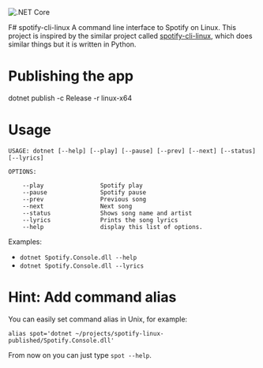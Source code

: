 ![.NET Core](https://github.com/marcingolenia/spotify-cli-linux/workflows/.NET%20Core/badge.svg?branch=master)

F# spotify-cli-linux
A command line interface to Spotify on Linux.
This project is inspired by the similar project called [spotify-cli-linux](https://github.com/pwittchen/spotify-cli-linux), which does similar things but it is written in Python.

# Publishing the app
dotnet publish -c Release -r linux-x64

# Usage
```
USAGE: dotnet [--help] [--play] [--pause] [--prev] [--next] [--status] [--lyrics]

OPTIONS:

    --play                Spotify play
    --pause               Spotify pause
    --prev                Previous song
    --next                Next song
    --status              Shows song name and artist
    --lyrics              Prints the song lyrics
    --help                display this list of options.
```

Examples:
* `dotnet Spotify.Console.dll --help`
* `dotnet Spotify.Console.dll --lyrics`

# Hint: Add command alias
You can easily set command alias in Unix, for example:

`alias spot='dotnet ~/projects/spotify-linux-published/Spotify.Console.dll'`

From now on you can just type `spot --help`.